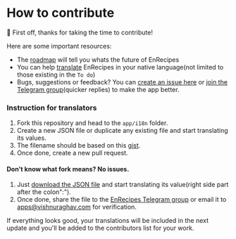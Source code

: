 # How to contribute

:tada: First off, thanks for taking the time to contribute!

Here are some important resources:

-   The [roadmap](https://github.com/vishnuraghavb/EnRecipes/projects/1) will tell you whats the future of EnRecipes
-   You can help [translate](https://github.com/vishnuraghavb/EnRecipes/projects/2) EnRecipes in your native language(not limited to those existing in the `To do`)
-   Bugs, suggestions or feedback? You can [create an issue here](https://github.com/vishnuraghavb/EnRecipes/issues) or [join the Telegram group](http://t.me/enrecipes)(quicker replies) to make the app better.

### Instruction for translators

1.  Fork this repository and head to the `app/i18n` folder.
2.  Create a new JSON file or duplicate any existing file and start translating its values.
3.  The filename should be based on this [gist](https://gist.github.com/vishnuraghavb/bf27b068acc35e331adfba66d18e2094).
4.  Once done, create a new pull request.

#### Don't know what fork means? No issues.

1.  Just [download the JSON file](https://raw.githubusercontent.com/vishnuraghavb/EnRecipes/main/app/i18n/en.default.json) and start translating its value(right side part after the colon":").
2.  Once done, share the file to the [EnRecipes Telegram group](http://t.me/enrecipes) or email it to apps@vishnuraghav.com for verification.

If everything looks good, your translations will be included in the next update and you'll be added to the contributors list for your work.

